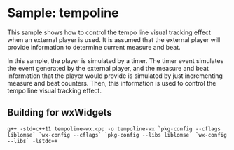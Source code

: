 # Sample: tempoline

This sample shows how to control the tempo line visual tracking effect when an external player is used. It is assumed that the external player will provide information to determine current measure and beat.

In this sample, the player is simulated by a timer. The timer event simulates the event generated by the external player, and the measure and beat information that the player would provide is simulated by just incrementing measure and beat counters. Then, this information is used to control the tempo line visual tracking effect.


## Building for wxWidgets

```
g++ -std=c++11 tempoline-wx.cpp -o tempoline-wx `pkg-config --cflags liblomse` `wx-config --cflags` `pkg-config --libs liblomse` `wx-config --libs` -lstdc++
```

